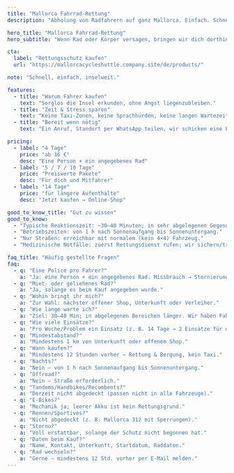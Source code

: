 ```yaml
---
title: "Mallorca Fahrrad-Rettung"
description: "Abholung von Radfahrern auf ganz Mallorca. Einfach. Schnell. Zuverlässig."

hero_title: "Mallorca Fahrrad-Rettung"
hero_subtitle: "Wenn Rad oder Körper versagen, bringen wir dich dorthin, wo du hinmusst."

cta:
  label: "Rettungsschutz kaufen"
  url: "https://mallorcacycleshuttle.company.site/de/products/"

note: "Schnell, einfach, inselweit."

features:
  - title: "Warum Fahrer kaufen"
    text: "Sorglos die Insel erkunden, ohne Angst liegenzubleiben."
  - title: "Zeit & Stress sparen"
    text: "Keine Taxi-Zonen, keine Sprachhürden, keine langen Wartezeiten am Straßenrand."
  - title: "Bereit wenn nötig"
    text: "Ein Anruf, Standort per WhatsApp teilen, wir schicken eine ETA."

pricing:
  - label: "4 Tage"
    price: "ab 16 €"
    desc: "Eine Person + ein angegebenes Rad"
  - label: "5 / 7 / 10 Tage"
    price: "Preiswerte Pakete"
    desc: "Für dich und Mitfahrer"
  - label: "14 Tage"
    price: "für längere Aufenthalte"
    desc: "Jetzt kaufen → Online-Shop"

good_to_know_title: "Gut zu wissen"
good_to_know:
  - "Typische Reaktionszeit: ~30–40 Minuten; in sehr abgelegenen Gegenden länger (z. B. Sa Calobra im Frühling)."
  - "Betriebszeiten: von 1 h nach Sonnenaufgang bis Sonnenuntergang."
  - "Nur Straßen: erreichbar mit normalem (kein 4×4) Fahrzeug."
  - "Medizinische Notfälle: zuerst Rettungsdienst rufen; wir sichern/transportieren das Rad."

faq_title: "Häufig gestellte Fragen"
faq:
  - q: "Eine Police pro Fahrer?"
    a: "Ja: eine Person + ein angegebenes Rad. Missbrauch → Stornierung/Erstattung ungenutzter Anteile."
  - q: "Miet- oder geliehenes Rad?"
    a: "Ja, solange es beim Kauf angegeben wurde."
  - q: "Wohin bringt ihr mich?"
    a: "Zur Wahl: nächster offener Shop, Unterkunft oder Verleiher."
  - q: "Wie lange warte ich?"
    a: "Ziel: 30–40 Min; in abgelegenen Bereichen länger. Wir haben Fahrzeuge auf der Insel."
  - q: "Wie viele Einsätze?"
    a: "Pro Woche/Problem ein Einsatz (z. B. 14 Tage → 2 Einsätze für dasselbe Problem)."
  - q: "Mindestabstand?"
    a: "Mindestens 1 km von Unterkunft oder offenem Shop."
  - q: "Wann kaufen?"
    a: "Mindestens 12 Stunden vorher – Rettung & Bergung, kein Taxi."
  - q: "Nachts?"
    a: "Nein – von 1 h nach Sonnenaufgang bis Sonnenuntergang."
  - q: "Offroad?"
    a: "Nein – Straße erforderlich."
  - q: "Tandems/Handbikes/Recumbents?"
    a: "Derzeit nicht abgedeckt (passen nicht in alle Fahrzeuge)."
  - q: "E-Bikes?"
    a: "Mechanik ja; leerer Akku ist kein Rettungsgrund."
  - q: "Rennen/Sportives?"
    a: "Nicht abgedeckt (z. B. Mallorca 312 mit Sperrungen)."
  - q: "Storno?"
    a: "Voll erstattbar, solange der Schutz nicht begonnen hat."
  - q: "Daten beim Kauf?"
    a: "Name, Kontakt, Unterkunft, Startdatum, Raddaten."
  - q: "Rad wechseln?"
    a: "Gerne – mindestens 12 Std. vorher per E-Mail melden."
---
```

